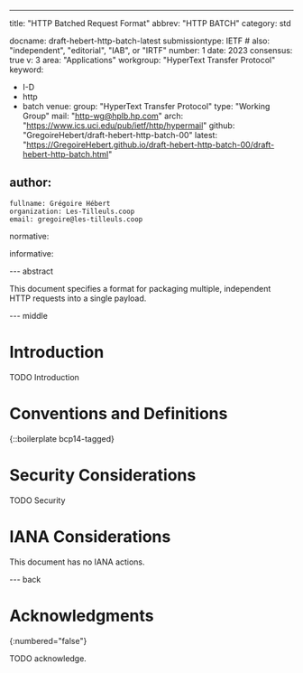 ---
title: "HTTP Batched Request Format"
abbrev: "HTTP BATCH"
category: std

docname: draft-hebert-http-batch-latest
submissiontype: IETF  # also: "independent", "editorial", "IAB", or "IRTF"
number: 1
date: 2023
consensus: true
v: 3
area: "Applications"
workgroup: "HyperText Transfer Protocol"
keyword:
 - I-D
 - http
 - batch
venue:
  group: "HyperText Transfer Protocol"
  type: "Working Group"
  mail: "http-wg@hplb.hp.com"
  arch: "https://www.ics.uci.edu/pub/ietf/http/hypermail"
  github: "GregoireHebert/draft-hebert-http-batch-00"
  latest: "https://GregoireHebert.github.io/draft-hebert-http-batch-00/draft-hebert-http-batch.html"

author:
 -
    fullname: Grégoire Hébert
    organization: Les-Tilleuls.coop
    email: gregoire@les-tilleuls.coop

normative:

informative:


--- abstract

This document specifies a format for packaging multiple, independent
HTTP requests into a single payload.


--- middle

# Introduction

TODO Introduction


# Conventions and Definitions

{::boilerplate bcp14-tagged}


# Security Considerations

TODO Security


# IANA Considerations

This document has no IANA actions.


--- back

# Acknowledgments
{:numbered="false"}

TODO acknowledge.
